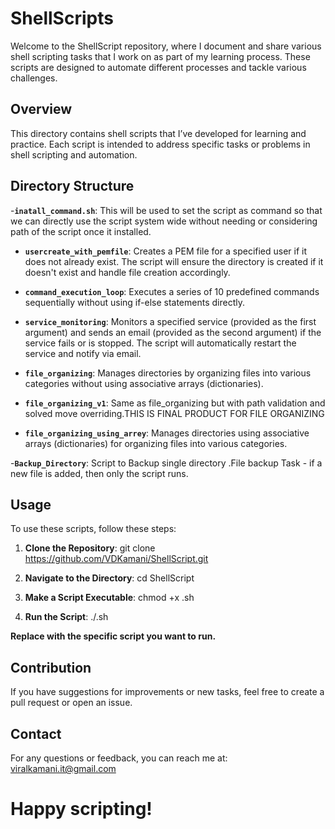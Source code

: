 # ShellScripts

Welcome to the ShellScript repository, where I document and share various shell scripting tasks that I work on as part of my learning process. These scripts are designed to automate different processes and tackle various challenges.

## Overview

This directory contains shell scripts that I’ve developed for learning and practice. Each script is intended to address specific tasks or problems in shell scripting and automation.

## Directory Structure

-**`inatall_command.sh`**: This will be used to set the script as command so that we can directly use the script system wide without needing or considering path of the script once it installed.

- **`usercreate_with_pemfile`**: Creates a PEM file for a specified user if it does not already exist. The script will ensure the directory is created if it doesn't exist and handle file creation accordingly.
  
- **`command_execution_loop`**: Executes a series of 10 predefined commands sequentially without using if-else statements directly.
  
- **`service_monitoring`**: Monitors a specified service (provided as the first argument) and sends an email (provided as the second argument) if the service fails or is stopped. The script will automatically restart the service and notify via email.
  
- **`file_organizing`**: Manages directories by organizing files into various categories without using associative arrays (dictionaries).

- **`file_organizing_v1`**: Same as file_organizing but with path validation and solved move overriding.THIS IS FINAL PRODUCT FOR FILE ORGANIZING
  
- **`file_organizing_using_arrey`**: Manages directories using associative arrays (dictionaries) for organizing files into various categories.

-**`Backup_Directory`**: Script to Backup single directory .File backup Task - if a new file is added, then only the script runs.

## Usage

To use these scripts, follow these steps:

1. **Clone the Repository**:
   git clone https://github.com/VDKamani/ShellScript.git

2. **Navigate to the Directory**:
   cd ShellScript

3. **Make a Script Executable**:
   chmod +x <script-name>.sh

4. **Run the Script**:
   ./<script-name>.sh

**Replace <script-name> with the specific script you want to run.**

## Contribution

If you have suggestions for improvements or new tasks, feel free to create a pull request or open an issue.

## Contact

For any questions or feedback, you can reach me at: viralkamani.it@gmail.com

# Happy scripting!
